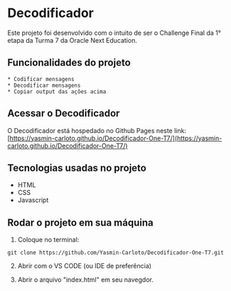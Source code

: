 # Decodificador
Este projeto foi desenvolvido com o intuito de ser o Challenge Final da 1° etapa da Turma 7 da Oracle Next Education.

## Funcionalidades do projeto
    * Codificar mensagens
    * Decodificar mensagens
    * Copiar output das ações acima

## Acessar o Decodificador
O Decodificador está hospedado no Github Pages neste link: [https://yasmin-carloto.github.io/Decodificador-One-T7/](https://yasmin-carloto.github.io/Decodificador-One-T7/)

## Tecnologias usadas no projeto
* HTML 
* CSS
* Javascript

## Rodar o projeto em sua máquina

1. Coloque no terminal:
```
git clone https://github.com/Yasmin-Carloto/Decodificador-One-T7.git
```

2. Abrir com o VS CODE (ou IDE de preferência)

3. Abrir o arquivo "index.html" em seu navegdor.